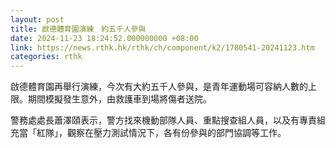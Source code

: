 ```yaml
---
layout: post
title: 啟德體育園演練　約五千人參與
date: 2024-11-23 18:24:52.000000000 +08:00
link: https://news.rthk.hk/rthk/ch/component/k2/1780541-20241123.htm
categories: rthk
---
```


啟德體育園再舉行演練，今次有大約五千人參與，是青年運動場可容納人數的上限。期間模擬發生意外，由救護車到場將傷者送院。

警務處處長蕭澤頤表示，警方找來機動部隊人員、重點搜查組人員，以及有專責組充當「紅隊」，觀察在壓力測試情況下，各有份參與的部門協調等工作。
